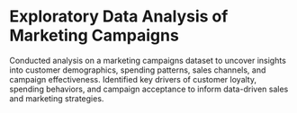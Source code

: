 # Exploratory Data Analysis of Marketing Campaigns
 
Conducted analysis on a marketing campaigns dataset to uncover insights into customer demographics, spending patterns, sales channels, and campaign effectiveness. Identified key drivers of customer loyalty, spending behaviors, and campaign acceptance to inform data-driven sales and marketing strategies.
